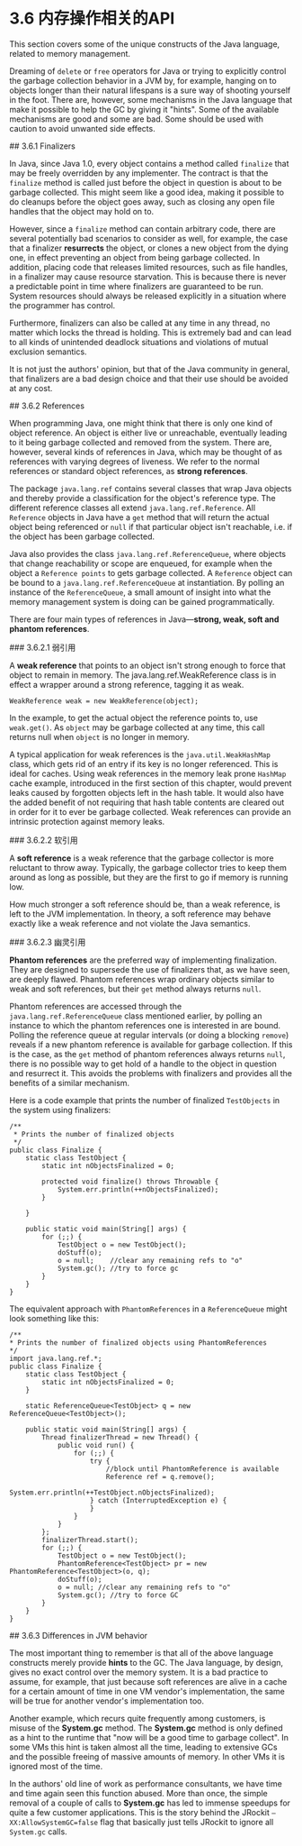 # 3.6 内存操作相关的API

This section covers some of the unique constructs of the Java language, related to memory management.

Dreaming of `delete` or `free` operators for Java or trying to explicitly control the garbage collection behavior in a JVM by, for example, hanging on to objects longer than their natural lifespans is a sure way of shooting yourself in the foot. There are, however, some mechanisms in the Java language that make it possible to help the GC by giving it "hints". Some of the available mechanisms are good and some are bad. Some should be used with caution to avoid unwanted side effects.

<a name="3.6.1" />
## 3.6.1 Finalizers

In Java, since Java 1.0, every object contains a method called `finalize` that may be freely overridden by any implementer. The contract is that the `finalize` method is called just before the object in question is about to be garbage collected. This might seem like a good idea, making it possible to do cleanups before the object goes away, such as closing any open file handles that the object may hold on to.

However, since a `finalize` method can contain arbitrary code, there are several potentially bad scenarios to consider as well, for example, the case that a finalizer **resurrects** the object, or clones a new object from the dying one, in effect preventing an object from being garbage collected. In addition, placing code that releases limited resources, such as file handles, in a finalizer may cause resource starvation. This is because there is never a predictable point in time where finalizers are guaranteed to be run. System resources should always be released explicitly in a situation where the programmer has control.

Furthermore, finalizers can also be called at any time in any thread, no matter which locks the thread is holding. This is extremely bad and can lead to all kinds of unintended deadlock situations and violations of mutual exclusion semantics.

It is not just the authors' opinion, but that of the Java community in general, that finalizers are a bad design choice and that their use should be avoided at any cost.

<a name="3.6.2" />
## 3.6.2 References

When programming Java, one might think that there is only one kind of object reference. An object is either live or unreachable, eventually leading to it being garbage collected and removed from the system. There are, however, several kinds of references in Java, which may be thought of as references with varying degrees of liveness. We refer to the normal references or standard object references, as **strong references**.

The package `java.lang.ref` contains several classes that wrap Java objects and thereby provide a classification for the object's reference type. The different reference classes all extend `java.lang.ref.Reference`. All `Reference` objects in Java have a `get` method that will return the actual object being referenced or `null` if that particular object isn't reachable, i.e. if the object has been garbage collected.

Java also provides the class `java.lang.ref.ReferenceQueue`, where objects that change reachability or scope are enqueued, for example when the object a `Reference points` to gets garbage collected. A `Reference` object can be bound to a `java.lang.ref.ReferenceQueue` at instantiation. By polling an instance of the `ReferenceQueue`, a small amount of insight into what the memory management system is doing can be gained programmatically.

There are four main types of references in Java—**strong, weak, soft and phantom references**.

<a nam3="3.6.2.1" />
### 3.6.2.1 弱引用

A **weak reference** that points to an object isn't strong enough to force that object to remain in memory. The java.lang.ref.WeakReference class is in effect a wrapper around a strong reference, tagging it as weak.

    WeakReference weak = new WeakReference(object);

In the example, to get the actual object the reference points to, use `weak.get()`. As `object` may be garbage collected at any time, this call returns null when `object` is no longer in memory.

A typical application for weak references is the `java.util.WeakHashMap` class, which gets rid of an entry if its key is no longer referenced. This is ideal for caches. Using weak references in the memory leak prone `HashMap` cache example, introduced in the first section of this chapter, would prevent leaks caused by forgotten objects left in the hash table. It would also have the added benefit of not requiring that hash table contents are cleared out in order for it to ever be garbage collected. Weak references can provide an intrinsic protection against memory leaks.

<a name="3.6.2.2" />
### 3.6.2.2 软引用

A **soft reference** is a weak reference that the garbage collector is more reluctant to throw away. Typically, the garbage collector tries to keep them around as long as possible, but they are the first to go if memory is running low.

How much stronger a soft reference should be, than a weak reference, is left to the JVM implementation. In theory, a soft reference may behave exactly like a weak reference and not violate the Java semantics.

<a name="3.6.2.3" />
### 3.6.2.3 幽灵引用

**Phantom references** are the preferred way of implementing finalization. They are designed to supersede the use of finalizers that, as we have seen, are deeply flawed. Phantom references wrap ordinary objects similar to weak and soft references, but their `get` method always returns `null`.

Phantom references are accessed through the `java.lang.ref.ReferenceQueue` class mentioned earlier, by polling an instance to which the phantom references one is interested in are bound. Polling the reference queue at regular intervals (or doing a blocking `remove`) reveals if a new phantom reference is available for garbage collection. If this is the case, as the `get` method of phantom references always returns `null`, there is no possible way to get hold of a handle to the object in question and resurrect it. This avoids the problems with finalizers and provides all the benefits of a similar mechanism.

Here is a code example that prints the number of finalized `TestObjects` in the system using finalizers:

    /**
     * Prints the number of finalized objects
     */
    public class Finalize {
        static class TestObject {
            static int nObjectsFinalized = 0;
            
            protected void finalize() throws Throwable {
                System.err.println(++nObjectsFinalized);
            }
            
        }

        public static void main(String[] args) {
            for (;;) {
                TestObject o = new TestObject();
                doStuff(o);
                o = null;    //clear any remaining refs to "o"
                System.gc(); //try to force gc
            }
        }
    }

The equivalent approach with `PhantomReferences` in a `ReferenceQueue` might look something like this:

    /**
    * Prints the number of finalized objects using PhantomReferences
    */
    import java.lang.ref.*;
    public class Finalize {
        static class TestObject {
            static int nObjectsFinalized = 0;
        }
        
        static ReferenceQueue<TestObject> q = new ReferenceQueue<TestObject>();

        public static void main(String[] args) {
            Thread finalizerThread = new Thread() {
                public void run() {
                    for (;;) {
                        try {
                            //block until PhantomReference is available
                            Reference ref = q.remove();
                            System.err.println(++TestObject.nObjectsFinalized);
                        } catch (InterruptedException e) {
                        }
                    }
                }
            };
            finalizerThread.start();
            for (;;) {
                TestObject o = new TestObject();
                PhantomReference<TestObject> pr = new PhantomReference<TestObject>(o, q);
                doStuff(o);
                o = null; //clear any remaining refs to "o"
                System.gc(); //try to force GC
            }
        }
    }

<a name="3.6.3" />
## 3.6.3 Differences in JVM behavior

The most important thing to remember is that all of the above language constructs merely provide **hints** to the GC. The Java language, by design, gives no exact control over the memory system. It is a bad practice to assume, for example, that just because soft references are alive in a cache for a certain amount of time in one VM vendor's implementation, the same will be true for another vendor's implementation too.

Another example, which recurs quite frequently among customers, is misuse of the **System.gc** method. The **System.gc** method is only defined as a hint to the runtime that "now will be a good time to garbage collect". In some VMs this hint is taken almost all the time, leading to extensive GCs and the possible freeing of massive amounts of memory. In other VMs it is ignored most of the time.

In the authors' old line of work as performance consultants, we have time and time again seen this function abused. More than once, the simple removal of a couple of calls to **System.gc** has led to immense speedups for quite a few customer applications. This is the story behind the JRockit `–XX:AllowSystemGC=false` flag that basically just tells JRockit to ignore all `System.gc` calls.

